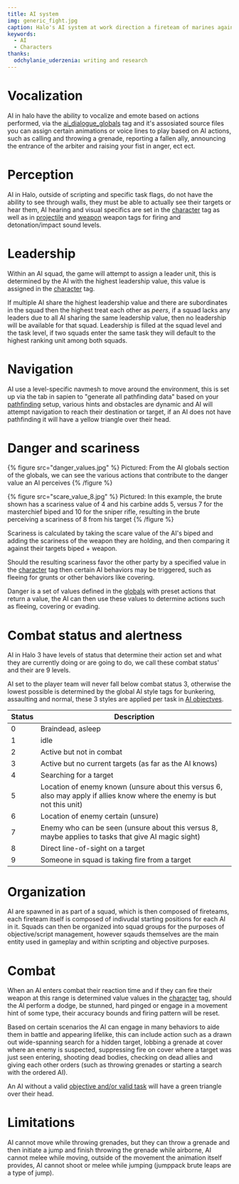 ```yaml
---
title: AI system
img: generic_fight.jpg
caption: Halo's AI system at work direction a fireteam of marines against a pack of brutes
keywords:
  - AI
  - Characters
thanks:
  odchylanie_uderzenia: writing and research
---
```


# Vocalization

AI in halo have the ability to vocalize and emote based on actions performed, via the [ai_dialogue_globals](~) tag and it's assosiated source files you can assign certain animations or voice lines to play based on AI actions, such as calling and throwing a grenade, reporting a fallen ally, announcing the entrance of the arbiter and raising your fist in anger, ect ect.

# Perception

AI in Halo, outside of scripting and specific task flags, do not have the ability to see through walls, they must be able to actually see their targets or hear them, AI hearing and visual specifics are set in the [character](~) tag as well as in [projectile](~) and [weapon](~) weapon tags for firing and detonation/impact sound levels.

# Leadership

Within an AI squad, the game will attempt to assign a leader unit, this is determined by the AI with the highest leadership value, this value is assigned in the [character](~) tag.

If multiple AI share the highest leadership value and there are subordinates in the squad then the highest treat each other as *peers*, if a squad lacks any leaders due to all AI sharing the same leadership value, then no leadership will be available for that squad. Leadership is filled at the squad level and the task level, if two squads enter the same task they will default to the highest ranking unit among both squads.

# Navigation

AI use a level-specific navmesh to move around the environment, this is set up via the tab in sapien to "generate all pathfinding data" based on your [pathfinding](~) setup, various hints and obstacles are dynamic and AI will attempt navigation to reach their destination or target, if an AI does not have pathfinding it will have a yellow triangle over their head.

# Danger and scariness

{% figure src="danger_values.jpg" %}
Pictured: From the AI globals section of the globals, we can see the various actions that contribute to the danger value an AI perceives
{% /figure %}

{% figure src="scare_value_8.jpg" %}
Pictured: In this example, the brute shown has a scariness value of 4 and his carbine adds 5, versus 7 for the masterchief biped and 10 for the sniper rifle, resulting in the brute perceiving a scariness of 8 from his target
{% /figure %}

Scariness is calculated by taking the scare value of the AI's biped and adding the scariness of the weapon they are holding, and then comparing it against their targets biped + weapon. 

Should the resulting scariness favor the other party by a specified value in the [character](~) tag then certain AI behaviors may be triggered, such as fleeing for grunts or other behaviors like covering. 

Danger is a set of values defined in the [globals](~) with preset actions that return a value, the AI can then use these values to determine actions such as fleeing, covering or evading.

# Combat status and alertness

AI in Halo 3 have levels of status that determine their action set and what they are currently doing or are going to do, we call these combat status' and their are 9 levels.

AI set to the player team will never fall below combat status 3, otherwise the lowest possible is determined by the global AI style tags for bunkering, assaulting and normal, these 3 styles are applied per task in [AI objectves](~objectives#tasks).

| Status | Description
|-------|----------
| 0 | Braindead, asleep
| 1 | idle
| 2 | Active but not in combat
| 3 | Active but no current targets (as far as the AI knows)
| 4 | Searching for a target
| 5 | Location of enemy known (unsure about this versus 6, also may apply if allies know where the enemy is but not this unit)
| 6 | Location of enemy certain (unsure)
| 7 | Enemy who can be seen (unsure about this versus 8, maybe applies to tasks that give AI magic sight)
| 8 | Direct line-of-sight on a target
| 9 | Someone in squad is taking fire from a target

# Organization

AI are spawned in as part of a squad, which is then composed of fireteams, each fireteam itself is composed of indivudal starting positions for each AI in it. Squads can then be organized into squad groups for the purposes of objective/script management, however sqauds themselves are the main entity used in gameplay and within scripting and objective purposes.

# Combat

When an AI enters combat their reaction time and if they can fire their weapon at this range is determined value values in the [character](~) tag, should the AI perform a dodge, be stunned, hard pinged or engage in a movement hint of some type, their accuracy bounds and firing pattern will be reset. 

Based on certain scenarios the AI can engage in many behaviors to aide them in battle and appearing lifelike, this can include action such as a drawn out wide-spanning search for a hidden target, lobbing a grenade at cover where an enemy is suspected, suppressing fire on cover where a target was just seen entering, shooting dead bodies, checking on dead allies and giving each other orders (such as throwing grenades or starting a search with the ordered AI). 

An AI without a valid [objective and/or valid task](~objectives) will have a green triangle over their head.

# Limitations

AI cannot move while throwing grenades, but they can throw a grenade and then initiate a jump and finish throwing the grenade while airborne, AI cannot melee while moving, outside of the movement the animation itself provides, AI cannot shoot or melee while jumping (jumppack brute leaps are a type of jump).